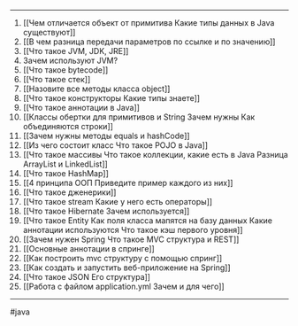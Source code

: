 * * *
1. [[Чем отличается объект от примитива Какие типы данных в Java существуют]]
2. [[В чем разница передачи параметров по ссылке и по значению]]
3. [[Что такое JVM, JDK, JRE]]
4. Зачем используют JVM?
5. [[Что такое bytecode]]
6. [[Что такое стек]]
7. [[Назовите все методы класса object]]
8. [[Что такое конструкторы Какие типы знаете]]
9. [[Что такое аннотации в Java]]
10. [[Классы обертки для примитивов и String Зачем нужны Как объединяются строки]]
 11. [[Зачем нужны методы equals и hashCode]]
 12. [[Из чего состоит класс Что такое POJO в Java]]
 13. [[Что такое массивы Что такое коллекции, какие есть в Java Разница ArrayList и LinkedList]]
 14. [[Что такое HashMap]]
 15. [[4 принципа ООП Приведите пример каждого из них]]
 16. [[Что такое дженерики]]
 17. [[Что такое stream Какие у него есть операторы]]
 18. [[Что такое Hibernate Зачем используется]]
 19. [[Что такое Entity Как поля класса мапятся на базу данных Какие аннотации используются Что такое кэш первого уровня]]
 20. [[Зачем нужен Spring Что такое MVC структура и REST]]
 21. [[Основные аннотации в спринге]]
 22. [[Как построить mvc структуру с помощью спринг]]
 23. [[Как создать и запустить веб-приложение на Spring]]
 24. [[Что такое JSON Его структура]]
 25. [[Работа с файлом application.yml Зачем и для чего]]

* * *
#java 